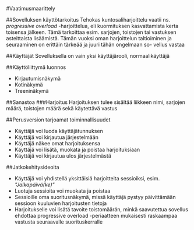 #Vaatimusmaarittely

##Sovelluksen käyttötarkoitus
Tehokas kuntosaliharjoittelu vaatii ns. *progressive overload* -harjoittelua, eli kuormituksen kasvattamista
kerta toisensa jälkeen. Tämä tarkoittaa esim. sarjojen, toistojen tai vastuksen asteittaista lisäämistä.
Tämän vuoksi oman harjoittelun taltioiminen ja seuraaminen on erittäin tärkeää ja juuri tähän ongelmaan so-
vellus vastaa

##Käyttäjät
Sovelluksella on vain yksi käyttäjärooli, normaalikäyttäjä

##Käyttöliittymä luonnos
- Kirjautumisnäkymä
- Kotinäkymä
- Treeninäkymä

##Sanastoa
###Harjoitus
Harjoituksen tulee sisältää liikkeen nimi, sarjojen määrä, toistojen määrä sekä käytettävä vastus

##Perusversion tarjoamat toiminnallisuudet
- Käyttäjä voi luoda käyttäjätunnuksen
- Käyttäjä voi kirjautua järjestelmään
- Käyttäjä näkee omat harjoituksensa
- Käyttäjä voi lisätä, muokata ja poistaa harjoituksiaan
- Käyttäjä voi kirjautua ulos järjestelmästä

##Jatkokehitysideoita
- Käyttäjä voi yhdistellä yksittäisiä harjoitteita sessioiksi, esim. *"Jalkapäivä(ke)"*
- Luotuja sessioita voi muokata ja poistaa
- Sessioille oma suoritusnäkymä, missä käyttäjä pystyy päivittämään sessioon kuuluvien harjoitusten tietoja
- Harjoitukselle voi lisätä tavoite toistomäärän, minkä saavutettua sovellus ehdottaa progressive overload -periaatteen mukaisesti raskaampaa vastusta seuraavalle suorituskerralle

